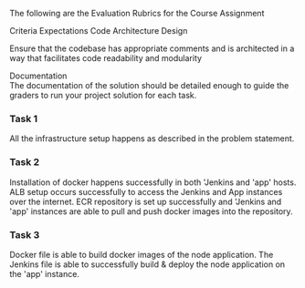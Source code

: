 The following are the Evaluation Rubrics for the Course Assignment

Criteria	Expectations
Code Architecture Design

Ensure that the codebase has appropriate comments and is architected in a way that facilitates code readability and modularity

Documentation	
The documentation of the solution should be detailed enough to guide the graders to run your project solution for each task.

### Task 1
All the infrastructure setup happens as described in the problem statement.
### Task 2
Installation of docker happens successfully in both 'Jenkins and 'app' hosts.
ALB setup occurs successfully to access the Jenkins and App instances over the internet.
ECR repository is set up successfully and 'Jenkins and 'app' instances are able to pull and push docker images into the repository.
### Task 3
Docker file is able to build docker images of the node application.
The Jenkins file is able to successfully build & deploy the node application on the 'app' instance.
